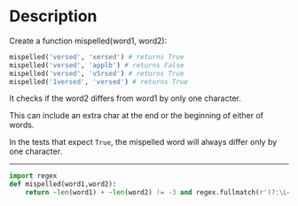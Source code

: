 # Description

Create a function mispelled(word1, word2):

```py
mispelled('versed', 'xersed') # returns True
mispelled('versed', 'applb') # returns False
mispelled('versed', 'v5rsed') # returns True
mispelled('1versed', 'versed') # returns True
```

It checks if the word2 differs from word1 by only one character.

This can include an extra char at the end or the beginning of either of words.

In the tests that expect `True`, the mispelled word will always differ only by one character.

---

```py
import regex
def mispelled(word1,word2):
    return ~len(word1) + ~len(word2) != -3 and regex.fullmatch(r'(?:\L<word1>){1i+1d+1s<=1}', word2, word1 = {word1}) is not None or ~len(word1) + ~len(word2) == -3
```
